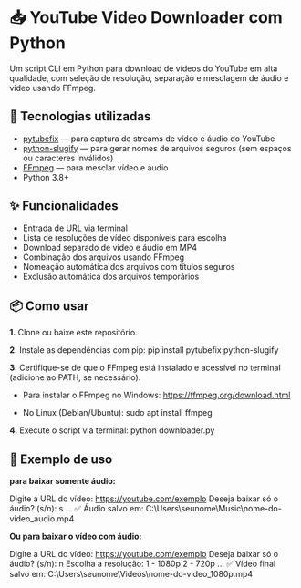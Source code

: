 # 📥 YouTube Video Downloader com Python

Um script CLI em Python para download de vídeos do YouTube em alta qualidade, com seleção de resolução, separação e mesclagem de áudio e vídeo usando FFmpeg.

## 🧰 Tecnologias utilizadas
- [pytubefix](https://github.com/rohit-px/pytubefix) — para captura de streams de vídeo e áudio do YouTube
- [python-slugify](https://github.com/un33k/python-slugify) — para gerar nomes de arquivos seguros (sem espaços ou caracteres inválidos)  
- [FFmpeg](https://ffmpeg.org/) — para mesclar vídeo e áudio
- Python 3.8+

## ✨ Funcionalidades
- Entrada de URL via terminal
- Lista de resoluções de vídeo disponíveis para escolha
- Download separado de vídeo e áudio em MP4
- Combinação dos arquivos usando FFmpeg
- Nomeação automática dos arquivos com títulos seguros
- Exclusão automática dos arquivos temporários

## 📦 Como usar

**1.** Clone ou baixe este repositório.

**2.** Instale as dependências com pip: pip install pytubefix python-slugify

**3.** Certifique-se de que o FFmpeg está instalado e acessível no terminal (adicione ao PATH, se necessário).

 - Para instalar o FFmpeg no Windows: https://ffmpeg.org/download.html

-  No Linux (Debian/Ubuntu): sudo apt install ffmpeg

**4.** Execute o script via terminal: python downloader.py

## 📸 Exemplo de uso
**para baixar somente áudio:**

Digite a URL do vídeo: https://youtube.com/exemplo
Deseja baixar só o áudio? (s/n): s
...
✅ Áudio salvo em: C:\Users\seunome\Music\nome-do-video_audio.mp4

**Ou para baixar o vídeo com áudio:**

Digite a URL do vídeo: https://youtube.com/exemplo
Deseja baixar só o áudio? (s/n): n
Escolha a resolução:
1 - 1080p
2 - 720p
...
✅ Vídeo final salvo em: C:\Users\seunome\Videos\nome-do-video_1080p.mp4
